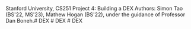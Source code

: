 Stanford University, CS251 Project 4: Building a DEX
Authors: Simon Tao (BS'22, MS'23), Mathew Hogan (BS'22), under the guidance of Professor Dan Boneh.#   D E X  
 #   D E X  
 #   D E X  
 